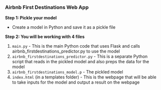 ### Airbnb First Destinations Web App

**Step 1: Pickle your model**
* Create a model in Python and save it as a pickle file

**Step 2: You will be working with 4 files**
1. `main.py` - This is the main Python code that uses Flask and calls airbnb_firstdestinations_predictor.py to use the model
2. `airbnb_firstdestinations_predictor.py` - This is a separate Python script that reads in the pickled model and also preps the data for the model
3. `airbnb_firstdestinations_model.p` - The pickled model
4. `index.html` (in a templates folder) - This is the webpage that will be able to take inputs for the model and output a result on the webpage
